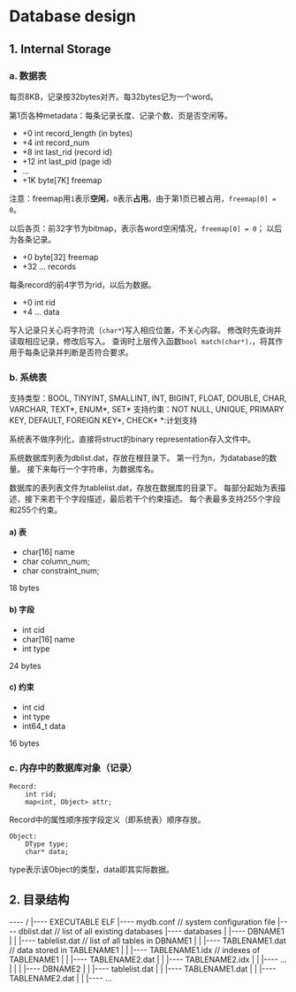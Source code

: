 # Database design

## 1. Internal Storage

### a. 数据表

每页8KB，记录按32bytes对齐。每32bytes记为一个word。

第1页各种metadata：每条记录长度、记录个数、页是否空闲等。

* +0    int         record_length (in bytes)
* +4    int         record_num
* +8    int         last_rid (record id)
* +12   int         last_pid (page id)
* ...
* +1K   byte[7K]    freemap

注意：freemap用`1`表示**空闲**，`0`表示**占用**。由于第1页已被占用，`freemap[0] = 0`。

以后各页：前32字节为bitmap，表示各word空闲情况，`freemap[0] = 0`； 以后为各条记录。

* +0    byte[32]    freemap
* +32   ...         records

每条record的前4字节为rid，以后为数据。

* +0    int         rid
* +4    ...         data

写入记录只关心将字符流（`char*`)写入相应位置，不关心内容。
修改时先查询并读取相应记录，修改后写入。
查询时上层传入函数`bool match(char*)，`，将其作用于每条记录并判断是否符合要求。

### b. 系统表

支持类型：BOOL, TINYINT, SMALLINT, INT, BIGINT, FLOAT, DOUBLE, CHAR, VARCHAR, TEXT*, ENUM*, SET*
支持约束：NOT NULL, UNIQUE, PRIMARY KEY, DEFAULT, FOREIGN KEY*, CHECK*
*:计划支持


系统表不做序列化，直接将struct的binary representation存入文件中。

系统数据库列表为dblist.dat，存放在根目录下。
第一行为n，为database的数量。
接下来每行一个字符串，为数据库名。


数据库的表列表文件为tablelist.dat，存放在数据库的目录下。
每部分起始为表描述，接下来若干个字段描述，最后若干个约束描述。
每个表最多支持255个字段和255个约束。

#### a) 表

* char[16]  name
* char      column_num;
* char      constraint_num;

18 bytes

#### b) 字段

* int       cid
* char[16]  name
* int       type

24 bytes

#### c) 约束

* int       cid
* int       type
* int64_t   data

16 bytes

### c. 内存中的数据库对象（记录）

    Record:
        int rid;
        map<int, Object> attr;

Record中的属性顺序按字段定义（即系统表）顺序存放。

    Object:
        DType type;
        char* data;

type表示该Object的类型，data即其实际数据。


## 2. 目录结构

---- /
   |---- EXECUTABLE ELF 
   |---- mydb.conf      // system configuration file
   |---- dblist.dat     // list of all existing databases
   |---- databases
   |   |---- DBNAME1
   |   |   |---- tablelist.dat      // list of all tables in DBNAME1
   |   |   |---- TABLENAME1.dat     // data stored in TABLENAME1
   |   |   |---- TABLENAME1.idx     // indexes of TABLENAME1
   |   |   |---- TABLENAME2.dat
   |   |   |---- TABLENAME2.idx
   |   |   |---- ...
   |   |
   |   |---- DBNAME2
   |   |   |---- tablelist.dat
   |   |   |---- TABLENAME1.dat
   |   |   |---- TABLENAME2.dat
   |   |   |---- ...

